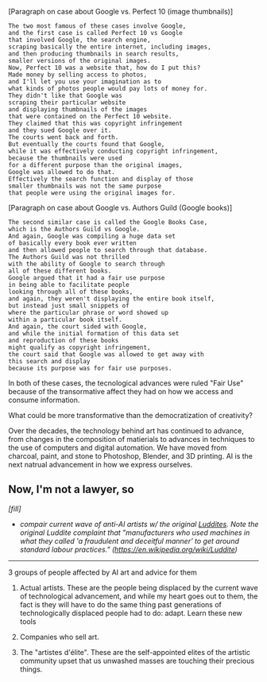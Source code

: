 [Paragraph on case about Google vs. Perfect 10 (image thumbnails)]
```
The two most famous of these cases involve Google,
and the first case is called Perfect 10 vs Google
that involved Google, the search engine,
scraping basically the entire internet, including images,
and then producing thumbnails in search results,
smaller versions of the original images.
Now, Perfect 10 was a website that, how do I put this?
Made money by selling access to photos,
and I'll let you use your imagination as to
what kinds of photos people would pay lots of money for.
They didn't like that Google was
scraping their particular website
and displaying thumbnails of the images
that were contained on the Perfect 10 website.
They claimed that this was copyright infringement
and they sued Google over it.
The courts went back and forth.
But eventually the courts found that Google,
while it was effectively conducting copyright infringement,
because the thumbnails were used
for a different purpose than the original images,
Google was allowed to do that.
Effectively the search function and display of those
smaller thumbnails was not the same purpose
that people were using the original images for.
```

[Paragraph on case about Google vs. Authors Guild (Google books)]
```
The second similar case is called the Google Books Case,
which is the Authors Guild vs Google.
And again, Google was compiling a huge data set
of basically every book ever written
and then allowed people to search through that database.
The Authors Guild was not thrilled
with the ability of Google to search through
all of these different books.
Google argued that it had a fair use purpose
in being able to facilitate people
looking through all of these books,
and again, they weren't displaying the entire book itself,
but instead just small snippets of
where the particular phrase or word showed up
within a particular book itself.
And again, the court sided with Google,
and while the initial formation of this data set
and reproduction of these books
might qualify as copyright infringement,
the court said that Google was allowed to get away with
this search and display
because its purpose was for fair use purposes.
```

In both of these cases, the tecnological advances were ruled "Fair Use" because of the transormative affect they had on how we access and consume information.

What could be more transformative than the democratization of creativity?

Over the decades, the technology behind art has continued to advance, from changes in the composition of matierials to advances in techniques to the use of computers and digital automation. We have moved from charcoal, paint, and stone to Photoshop, Blender, and 3D printing. AI is the next natrual advancement in how we express ourselves.

Now, I'm not a lawyer, so 
----
_[fill]_
- _compair current wave of anti-AI artists w/ the original [Luddites](https://en.wikipedia.org/wiki/Luddite). Note the original Luddite complaint that "manufacturers who used machines in what they called 'a fraudulent and deceitful manner' to get around standard labour practices." (https://en.wikipedia.org/wiki/Luddite)_
----
3 groups of people affected by AI art and advice for them

1. Actual artists. These are the people being displaced by the current wave of technological advancement, and while my heart goes out to them, the fact is they will have to do the same thing past generations of technologically displaced people had to do: adapt. Learn these new tools  

2. Companies who sell art. 

3. The "artistes d'élite". These are the self-appointed elites of the artistic community upset that us unwashed masses are touching their precious things.
